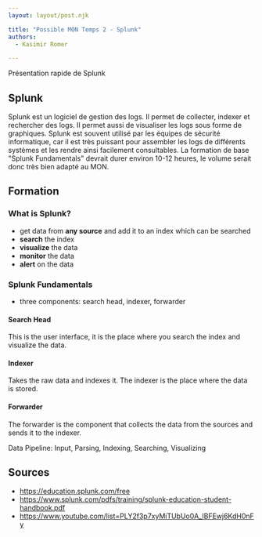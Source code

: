 ```yaml
---
layout: layout/post.njk

title: "Possible MON Temps 2 - Splunk"
authors:
  - Kasimir Romer

---
```

<!-- Début Résumé -->
Présentation rapide de Splunk
<!-- fin résumé -->

## Splunk
Splunk est un logiciel de gestion des logs. Il permet de collecter, indexer et rechercher des logs. Il permet aussi de visualiser les logs sous forme de graphiques.
Splunk est souvent utilisé par les équipes de sécurité informatique, car il est très puissant pour assembler les logs de différents systèmes et les rendre ainsi facilement consultables.
La formation de base "Splunk Fundamentals" devrait durer environ 10-12 heures, le volume serait donc très bien adapté au MON.

## Formation
### What is Splunk?
- get data from **any source** and add it to an index which can be searched
- **search** the index
- **visualize** the data
- **monitor** the data
- **alert** on the data

### Splunk Fundamentals
- three components: search head, indexer, forwarder
#### Search Head
This is the user interface, it is the place where you search the index and visualize the data.

#### Indexer
Takes the raw data and indexes it. The indexer is the place where the data is stored.

#### Forwarder
The forwarder is the component that collects the data from the sources and sends it to the indexer.

Data Pipeline: Input, Parsing, Indexing, Searching, Visualizing


## Sources
- https://education.splunk.com/free
- https://www.splunk.com/pdfs/training/splunk-education-student-handbook.pdf
- https://www.youtube.com/list=PLY2f3p7xyMiTUbUo0A_lBFEwj6KdH0nFy
